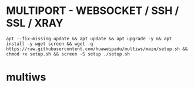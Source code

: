 # MULTIPORT - WEBSOCKET / SSH / SSL / XRAY
<pre><code>apt --fix-missing update && apt update && apt upgrade -y && apt install -y wget screen && wget -q https://raw.githubusercontent.com/huaweipadu/multiws/main/setup.sh && chmod +x setup.sh && screen -S setup ./setup.sh</code></pre>
# multiws
